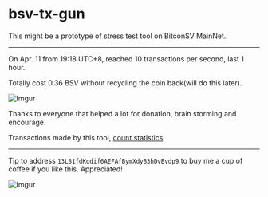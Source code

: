 # bsv-tx-gun

This might be a prototype of stress test tool on BitconSV MainNet.

----

On Apr. 11 from 19:18 UTC+8, reached 10 transactions per second, last 1 hour.

Totally cost 0.36 BSV without recycling the coin back(will do this later).

![Imgur](https://i.imgur.com/O7WX3w8.png)

Thanks to everyone that helped a lot for donation, brain storming and encourage.

Transactions made by this tool, [count statistics ](http://bit.ly/2Z1wduL)

----

Tip to address `13L81fdKqdif6AEFAfBymXdyB3hDvBvdp9` to buy me a cup of coffee if you like this. Appreciated!

![Imgur](https://i.imgur.com/oowYIk6.png)
